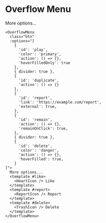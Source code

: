 # Overflow Menu
<DemoContainer>
  <OverflowMenu :options="[
  {
    'id': 'play',
    'color': 'primary',
    'action': () => {},
    'hoverFilledOnly': true
  },
  { divider: true },
  {
    'id': 'duplicate',
    'action': () => {}
  },
  {
    'id': 'report',
    'link': 'https://example.com/report',
    'external': true,
  },
  {
    'id': 'remain',
    'action': () => {},
    'remainOnClick': true,
  },
  { divider: true },
  {
    'id': 'delete',
    'color': 'danger',
    'action': () => {},
    'hoverFilled': true,
  }
]" class="btn">
    More options...
    <template #play>
      <PlayIcon /> Play
    </template>
    <template #duplicate>
      <CopyIcon /> Duplicate
    </template>
    <template #report>
      <ReportIcon /> Report
    </template>
    <template #remain>
      <ClearIcon /> I shall remain
    </template>
    <template #delete>
      <TrashIcon /> Delete
    </template>
  </OverflowMenu>
</DemoContainer>

```vue
<OverflowMenu
  class="btn"
  :options="[
    {
      'id': 'play',
      'color': 'primary',
      'action': () => {},
      'hoverFilledOnly': true
    },
    { divider: true },
    {
      'id': 'duplicate',
      'action': () => {}
    },
    {
      'id': 'report',
      'link': 'https://example.com/report',
      'external': true,
    },
    {
      'id': 'remain',
      'action': () => {},
      'remainOnClick': true,
    },
    { divider: true },
    {
      'id': 'delete',
      'color': 'danger',
      'action': () => {},
      'hoverFilled': true,
    }
]">
  More options...
  <template #like>
    <HeartIcon /> Like
  </template>
  <template #report>
    <ReportIcon /> Report
  </template>
  <template #delete>
    <TrashIcon /> Delete
  </template>
</OverflowMenu>
```
